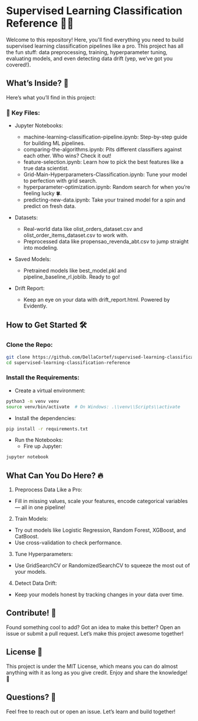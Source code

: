 # Supervised Learning Classification Reference 🧠✨

Welcome to this repository! Here, you'll find everything you need to build supervised learning classification pipelines like a pro. This project has all the fun stuff: data preprocessing, training, hyperparameter tuning, evaluating models, and even detecting data drift (yep, we’ve got you covered!).

## What’s Inside? 🚀

Here’s what you’ll find in this project:

### 📂 Key Files:
- Jupyter Notebooks:
    - machine-learning-classification-pipeline.ipynb: Step-by-step guide for building ML pipelines.
    - comparing-the-algorithms.ipynb: Pits different classifiers against each other. Who wins? Check it out!
    - feature-selection.ipynb: Learn how to pick the best features like a true data scientist.
    - Grid-Main-Hyperparameters-Classification.ipynb: Tune your model to perfection with grid search.
    - hyperparameter-optimization.ipynb: Random search for when you’re feeling lucky 🍀.
    - predicting-new-data.ipynb: Take your trained model for a spin and predict on fresh data.

- Datasets:
    - Real-world data like olist_orders_dataset.csv and olist_order_items_dataset.csv to work with.
    - Preprocessed data like propensao_revenda_abt.csv to jump straight into modeling.

- Saved Models:
    - Pretrained models like best_model.pkl and pipeline_baseline_rl.joblib. Ready to go!

- Drift Report:
    - Keep an eye on your data with drift_report.html. Powered by Evidently.


## How to Get Started 🛠️

### Clone the Repo:
```bash
git clone https://github.com/DellaCortef/supervised-learning-classification-reference.git
cd supervised-learning-classification-reference
```

### Install the Requirements:
- Create a virtual environment:
```bash
python3 -m venv venv
source venv/bin/activate  # On Windows: .\\venv\\Scripts\\activate
```

- Install the dependencies:

```bash
pip install -r requirements.txt
```

- Run the Notebooks:
    - Fire up Jupyter:

```bash
jupyter notebook
```


## What Can You Do Here? 🔥

1. Preprocess Data Like a Pro:
- Fill in missing values, scale your features, encode categorical variables — all in one pipeline!
2. Train Models:
- Try out models like Logistic Regression, Random Forest, XGBoost, and CatBoost.
- Use cross-validation to check performance.
3. Tune Hyperparameters:
- Use GridSearchCV or RandomizedSearchCV to squeeze the most out of your models.
4. Detect Data Drift:
- Keep your models honest by tracking changes in your data over time.


## Contribute! 🤝

Found something cool to add? Got an idea to make this better? Open an issue or submit a pull request. Let’s make this project awesome together!

## License 📜

This project is under the MIT License, which means you can do almost anything with it as long as you give credit. Enjoy and share the knowledge! 🎉

## Questions? 🧐

Feel free to reach out or open an issue. Let’s learn and build together!